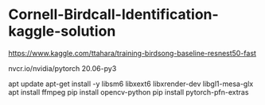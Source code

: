 # Cornell-Birdcall-Identification-kaggle-solution


https://www.kaggle.com/ttahara/training-birdsong-baseline-resnest50-fast


nvcr.io/nvidia/pytorch      20.06-py3 

apt update 
apt-get install -y libsm6 libxext6 libxrender-dev libgl1-mesa-glx
apt install ffmpeg
pip install opencv-python
pip install pytorch-pfn-extras